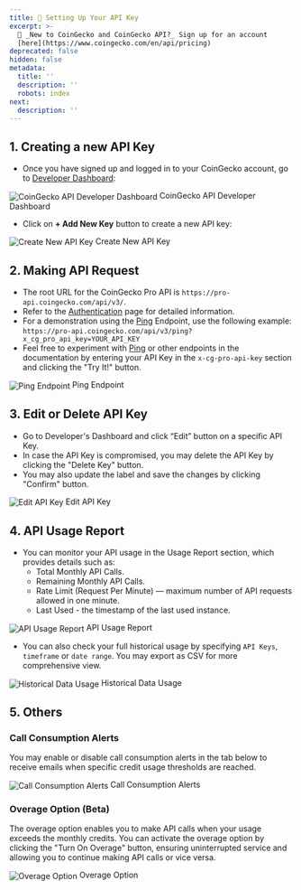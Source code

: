 ```yaml
---
title: 🔑 Setting Up Your API Key
excerpt: >-
  👋 _New to CoinGecko and CoinGecko API?_ Sign up for an account
  [here](https://www.coingecko.com/en/api/pricing)
deprecated: false
hidden: false
metadata:
  title: ''
  description: ''
  robots: index
next:
  description: ''
---
```

## 1. Creating a new API Key

* Once you have signed up and logged in to your CoinGecko account, go to [Developer Dashboard](https://www.coingecko.com/en/developers/dashboard):

<Image alt="CoinGecko API Developer Dashboard" align="center" border={true} src="https://files.readme.io/d5fdca3-image.png">
  CoinGecko API Developer Dashboard
</Image>

* Click on **+ Add New Key** button to create a new API key:

<Image alt="Create New API Key" align="center" border={true} src="https://files.readme.io/0e2f30d-image.png">
  Create New API Key
</Image>

<br />

## 2. Making API Request

* The root URL for the CoinGecko Pro API is `https://pro-api.coingecko.com/api/v3/`.
* Refer to the [Authentication](/reference/authentication) page for detailed information.
* For a demonstration using the [Ping](/reference/ping) Endpoint, use the following example:\
  `https://pro-api.coingecko.com/api/v3/ping?x_cg_pro_api_key=YOUR_API_KEY`
* Feel free to experiment with [Ping](/reference/ping-server) or other endpoints in the documentation by entering your API Key in the `x-cg-pro-api-key` section and clicking the "Try It!" button.

<Image alt="Ping Endpoint" align="center" border={true} src="https://files.readme.io/27ff800-image.png">
  Ping Endpoint
</Image>

<br />

## 3. Edit or Delete API Key

* Go to Developer's Dashboard and click “Edit” button on a specific API Key.
* In case the API Key is compromised, you may delete the API Key by clicking the "Delete Key" button.
* You may also update the label and save the changes by clicking "Confirm" button.

<Image alt="Edit API Key" align="center" border={true} src="https://files.readme.io/cf29b58-image.png">
  Edit API Key
</Image>

<br />

## 4. API Usage Report

* You can monitor your API usage in the Usage Report section, which provides details such as:
  * Total Monthly API Calls.
  * Remaining Monthly API Calls.
  * Rate Limit (Request Per Minute) — maximum number of API requests allowed in one minute.
  * Last Used - the timestamp of the last used instance.

<Image alt="API Usage Report" align="center" border={true} src="https://files.readme.io/c436404-image.png">
  API Usage Report
</Image>

* You can also check your full historical usage by specifying `API Keys`, `timeframe` or `date range`. You may export as CSV for more comprehensive view.

<Image alt="Historical Data Usage" align="center" border={true} src="https://files.readme.io/ed3143e-image.png">
  Historical Data Usage
</Image>

<br />

## 5. Others

### Call Consumption Alerts

You may enable or disable call consumption alerts in the tab below to receive emails when specific credit usage thresholds are reached.

<Image alt="Call Consumption Alerts" align="center" border={true} src="https://files.readme.io/752e839-image.png">
  Call Consumption Alerts
</Image>

### Overage Option (Beta)

The overage option enables you to make API calls when your usage exceeds the monthly credits. You can activate the overage option by clicking the "Turn On Overage" button, ensuring uninterrupted service and allowing you to continue making API calls or vice versa.

<Image alt="Overage Option" align="center" border={true} src="https://files.readme.io/b4711e6-image.png">
  Overage Option
</Image>

